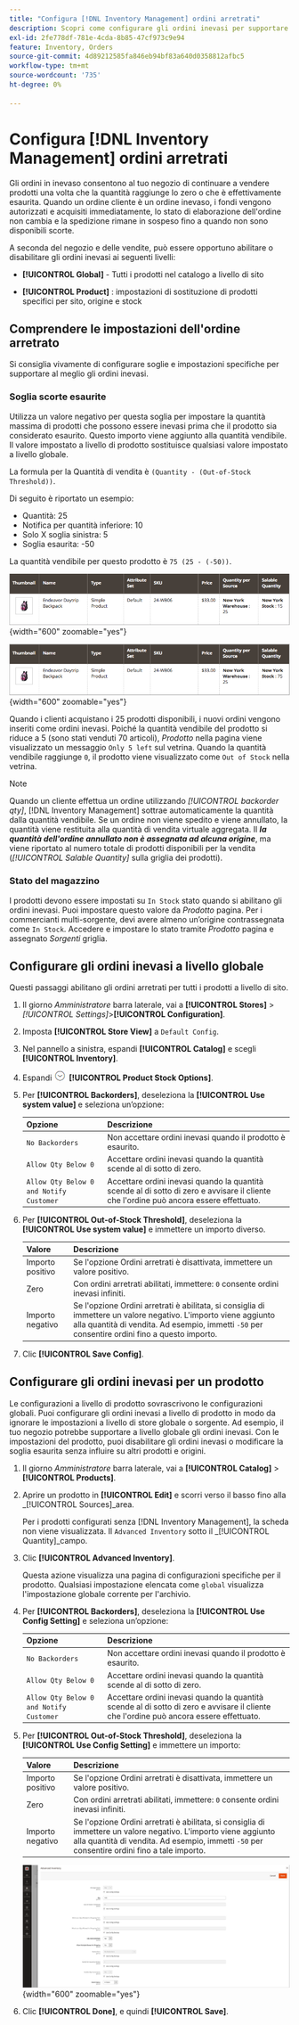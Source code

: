 ```yaml
---
title: "Configura [!DNL Inventory Management] ordini arretrati"
description: Scopri come configurare gli ordini inevasi per supportare la vendita di prodotti esauriti.
exl-id: 2fe778df-781e-4cda-8b85-47cf973c9e94
feature: Inventory, Orders
source-git-commit: 4d89212585fa846eb94bf83a640d0358812afbc5
workflow-type: tm+mt
source-wordcount: '735'
ht-degree: 0%

---
```


# Configura [!DNL Inventory Management] ordini arretrati

Gli ordini in inevaso consentono al tuo negozio di continuare a vendere prodotti una volta che la quantità raggiunge lo zero o che è effettivamente esaurita. Quando un ordine cliente è un ordine inevaso, i fondi vengono autorizzati e acquisiti immediatamente, lo stato di elaborazione dell&#39;ordine non cambia e la spedizione rimane in sospeso fino a quando non sono disponibili scorte.

A seconda del negozio e delle vendite, può essere opportuno abilitare o disabilitare gli ordini inevasi ai seguenti livelli:

- **[!UICONTROL Global]** - Tutti i prodotti nel catalogo a livello di sito

- **[!UICONTROL Product]** : impostazioni di sostituzione di prodotti specifici per sito, origine e stock

## Comprendere le impostazioni dell&#39;ordine arretrato

Si consiglia vivamente di configurare soglie e impostazioni specifiche per supportare al meglio gli ordini inevasi.

### Soglia scorte esaurite

Utilizza un valore negativo per questa soglia per impostare la quantità massima di prodotti che possono essere inevasi prima che il prodotto sia considerato esaurito. Questo importo viene aggiunto alla quantità vendibile. Il valore impostato a livello di prodotto sostituisce qualsiasi valore impostato a livello globale.

La formula per la Quantità di vendita è `(Quantity - (Out-of-Stock Threshold))`.

Di seguito è riportato un esempio:

- Quantità: 25
- Notifica per quantità inferiore: 10
- Solo X soglia sinistra: 5
- Soglia esaurita: -50

La quantità vendibile per questo prodotto è `75 (25 - (-50))`.

![Esempio di quantità vendibile prima dell&#39;abilitazione degli ordini inevasi](assets/inventory-backorders-before.png){width="600" zoomable="yes"}

![Esempio di quantità vendibile dopo l&#39;abilitazione degli ordini inevasi](assets/inventory-backorders-after.png){width="600" zoomable="yes"}

Quando i clienti acquistano i 25 prodotti disponibili, i nuovi ordini vengono inseriti come ordini inevasi. Poiché la quantità vendibile del prodotto si riduce a 5 (sono stati venduti 70 articoli), _Prodotto_ nella pagina viene visualizzato un messaggio `Only 5 left` sul vetrina. Quando la quantità vendibile raggiunge `0`, il prodotto viene visualizzato come `Out of Stock` nella vetrina.

>[!NOTE]
>
>Quando un cliente effettua un ordine utilizzando _[!UICONTROL backorder qty]_, [!DNL Inventory Management] sottrae automaticamente la quantità dalla quantità vendibile. Se un ordine non viene spedito e viene annullato, la quantità viene restituita alla quantità di vendita virtuale aggregata. Il **_la quantità dell&#39;ordine annullato non è assegnata ad alcuna origine_**, ma viene riportato al numero totale di prodotti disponibili per la vendita (_[!UICONTROL Salable Quantity]_ sulla griglia dei prodotti).

<!--### Notify for Quantity Below JIRA MDVA-8099 MDVA-33783

The _Notify for Quantity Below_ configuration option is configurable at the global, source, and product levels. When it is enabled, the system sends an email notification when the product quantity reaches a level at or below the configured value. For this example, a notification is triggered when the product has a quantity of 10 or less. When backorders are enabled, _Notify for Quantity Below_ is determined by the Salable Quantity (`Salable Quantity = Quantity - (Out-of-Stock Threshold)`). -->

### Stato del magazzino

I prodotti devono essere impostati su `In Stock` stato quando si abilitano gli ordini inevasi. Puoi impostare questo valore da _Prodotto_ pagina. Per i commercianti multi-sorgente, devi avere almeno un’origine contrassegnata come `In Stock`. Accedere e impostare lo stato tramite _Prodotto_ pagina e assegnato _Sorgenti_ griglia.

## Configurare gli ordini inevasi a livello globale

Questi passaggi abilitano gli ordini arretrati per tutti i prodotti a livello di sito.

1. Il giorno _Amministratore_ barra laterale, vai a **[!UICONTROL Stores]** > _[!UICONTROL Settings]_>**[!UICONTROL Configuration]**.

1. Imposta **[!UICONTROL Store View]** a `Default Config`.

1. Nel pannello a sinistra, espandi **[!UICONTROL Catalog]** e scegli **[!UICONTROL Inventory]**.

1. Espandi ![Selettore di espansione](../assets/icon-display-expand.png) **[!UICONTROL Product Stock Options]**.

1. Per **[!UICONTROL Backorders]**, deseleziona la **[!UICONTROL Use system value]** e seleziona un’opzione:

   | Opzione | Descrizione |
   | -- | -- |
   | `No Backorders` | Non accettare ordini inevasi quando il prodotto è esaurito. |
   | `Allow Qty Below 0` | Accettare ordini inevasi quando la quantità scende al di sotto di zero. |
   | `Allow Qty Below 0 and Notify Customer` | Accettare ordini inevasi quando la quantità scende al di sotto di zero e avvisare il cliente che l&#39;ordine può ancora essere effettuato. |

1. Per **[!UICONTROL Out-of-Stock Threshold]**, deseleziona la **[!UICONTROL Use system value]** e immettere un importo diverso.

   | Valore | Descrizione |
   | -- | -- |
   | Importo positivo | Se l&#39;opzione Ordini arretrati è disattivata, immettere un valore positivo. |
   | Zero | Con ordini arretrati abilitati, immettere: `0` consente ordini inevasi infiniti. |
   | Importo negativo | Se l&#39;opzione Ordini arretrati è abilitata, si consiglia di immettere un valore negativo. L&#39;importo viene aggiunto alla quantità di vendita. Ad esempio, immetti `-50` per consentire ordini fino a questo importo. |

1. Clic **[!UICONTROL Save Config]**.

## Configurare gli ordini inevasi per un prodotto

Le configurazioni a livello di prodotto sovrascrivono le configurazioni globali. Puoi configurare gli ordini inevasi a livello di prodotto in modo da ignorare le impostazioni a livello di store globale o sorgente. Ad esempio, il tuo negozio potrebbe supportare a livello globale gli ordini inevasi. Con le impostazioni del prodotto, puoi disabilitare gli ordini inevasi o modificare la soglia esaurita senza influire su altri prodotti e origini.

1. Il giorno _Amministratore_ barra laterale, vai a **[!UICONTROL Catalog]** > **[!UICONTROL Products]**.

1. Aprire un prodotto in **[!UICONTROL Edit]** e scorri verso il basso fino alla _[!UICONTROL Sources]_area.

   Per i prodotti configurati senza [!DNL Inventory Management], la scheda non viene visualizzata. Il `Advanced Inventory` sotto il _[!UICONTROL Quantity]_campo.

1. Clic **[!UICONTROL Advanced Inventory]**.

   Questa azione visualizza una pagina di configurazioni specifiche per il prodotto. Qualsiasi impostazione elencata come `global` visualizza l&#39;impostazione globale corrente per l&#39;archivio.

1. Per **[!UICONTROL Backorders]**, deseleziona la **[!UICONTROL Use Config Setting]** e seleziona un’opzione:

   | Opzione | Descrizione |
   | -- | -- |
   | `No Backorders` | Non accettare ordini inevasi quando il prodotto è esaurito. |
   | `Allow Qty Below 0` | Accettare ordini inevasi quando la quantità scende al di sotto di zero. |
   | `Allow Qty Below 0 and Notify Customer` | Accettare ordini inevasi quando la quantità scende al di sotto di zero e avvisare il cliente che l&#39;ordine può ancora essere effettuato. |

1. Per **[!UICONTROL Out-of-Stock Threshold]**, deseleziona la **[!UICONTROL Use Config Setting]** e immettere un importo:

   | Valore | Descrizione |
   | -- | -- |
   | Importo positivo | Se l&#39;opzione Ordini arretrati è disattivata, immettere un valore positivo. |
   | Zero | Con ordini arretrati abilitati, immettere: `0` consente ordini inevasi infiniti. |
   | Importo negativo | Se l&#39;opzione Ordini arretrati è abilitata, si consiglia di immettere un valore negativo. L&#39;importo viene aggiunto alla quantità di vendita. Ad esempio, immetti `-50` per consentire ordini fino a tale importo. |

   ![Magazzino avanzato configurato per ordini inevasi](assets/inventory-backorders-product-settings.png){width="600" zoomable="yes"}

1. Clic **[!UICONTROL Done]**, e quindi **[!UICONTROL Save]**.

